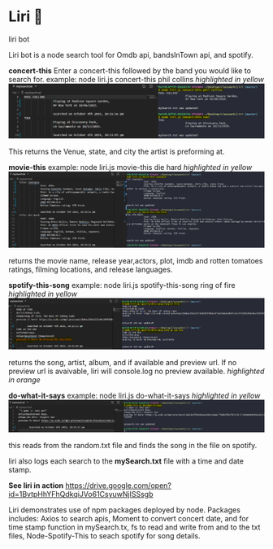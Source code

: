# Liri :robot:
liri bot



Liri bot is a node search tool for Omdb api, bandsInTown api, and spotify. 

**concert-this**
Enter a concert-this followed by the band you would like to search for.
example: node liri.js concert-this phil collins
*highlighted in yellow*
![concert-this](https://github.com/MattRoger/Liri/blob/master/liri/concert-this.png?raw=true)

This returns the Venue, state, and city the artist is preforming at.

**movie-this**
example: node liri.js movie-this die hard
*highlighted in yellow*
![movie-this](https://github.com/MattRoger/Liri/blob/master/liri/movie-this.png?raw=true)

returns the movie name, release year,actors, plot, imdb and rotten tomatoes ratings, filming locations, and release languages. 



**spotify-this-song**
example: node liri.js spotify-this-song ring of fire
*highlighted in yellow*
![spotify-this](https://github.com/MattRoger/Liri/blob/master/liri/spotitfy-this.png?raw=true)

returns the song, artist, album, and if available and preview url. 
If no preview url is avaivable, liri will console.log no preview available.
*highlighted in orange*



**do-what-it-says**
example: node liri.js do-what-it-says
*highlighted in yellow*
![do-what-it-says-this](https://github.com/MattRoger/Liri/blob/master/liri/do-what-it-says.png?raw=true)

this reads from the random.txt file and finds the song in the file on spotify.



liri also logs each search to the **mySearch.txt** file with a time and date stamp. 



**See liri in action**
https://drive.google.com/open?id=1BvtpHhYFhQdkqiJVo61CsyuwNjISSsgb 


Liri demonstrates use of npm packages deployed by node. Packages includes:
Axios to search apis,
Moment to convert concert date, and for time stamp function in mySearch.tx,
fs to read and write from and to the txt files,
Node-Spotify-This to seach spotify for song details. 






